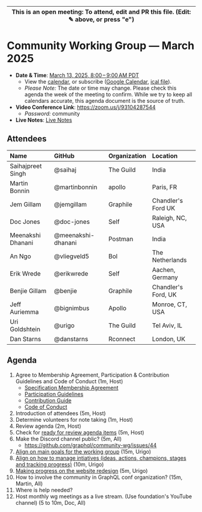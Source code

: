 | This is an open meeting: To attend, edit and PR this file. (Edit: ✎ above, or press "e") |
| ---------------------------------------------------------------------------------------- |

# Community Working Group — March 2025

- **Date & Time**:
  [March 13, 2025, 8:00 – 9:00 AM PDT](https://www.timeanddate.com/worldclock/converter.html?iso=20250313T150000&p1=224&p2=179&p3=136&p4=268&p5=367&p6=438&p7=248&p8=240)
  - View the [calendar][], or subscribe ([Google Calendar][], [ical file][]).
  - _Please Note:_ The date or time may change. Please check this agenda the
    week of the meeting to confirm. While we try to keep all calendars accurate,
    this agenda document is the source of truth.
- **Video Conference Link**: https://zoom.us/j/93104287544
  - _Password:_ community
- **Live Notes**: [Live Notes][]

[calendar]:
  https://calendar.google.com/calendar/embed?src=linuxfoundation.org_ik79t9uuj2p32i3r203dgv5mo8%40group.calendar.google.com
[google calendar]:
  https://calendar.google.com/calendar?cid=bGludXhmb3VuZGF0aW9uLm9yZ19pazc5dDl1dWoycDMyaTNyMjAzZGd2NW1vOEBncm91cC5jYWxlbmRhci5nb29nbGUuY29t
[ical file]:
  https://calendar.google.com/calendar/ical/linuxfoundation.org_ik79t9uuj2p32i3r203dgv5mo8%40group.calendar.google.com/public/basic.ics
[live notes]:
  https://docs.google.com/document/d/1Rc7Lku5rQlqFu65PosBXSWWrPXw5zQmYWVWjiTg0qZA/edit?usp=sharing

## Attendees

<!-- prettier-ignore -->
| Name              | GitHub              | Organization | Location  |
|:------------------|:--------------      |:-------------|:----------|
| Saihajpreet Singh | @saihaj             | The Guild    | India     |
| Martin Bonnin     | @martinbonnin       | apollo       | Paris, FR |
| Jem Gillam        | @jemgillam          | Graphile     | Chandler's Ford UK |
| Doc Jones         | @doc-jones          | Self         | Raleigh, NC, USA   |
| Meenakshi Dhanani | @meenakshi-dhanani  | Postman      | India     |
| An Ngo            | @vliegveld5         | Bol          | The Netherlands   |
| Erik Wrede        | @erikwrede          | Self          | Aachen, Germany   |
| Benjie Gillam     | @benjie             | Graphile     | Chandler's Ford, UK |
| Jeff Auriemma     | @bignimbus          | Apollo       | Monroe, CT, USA |
| Uri Goldshtein    | @urigo              | The Guild    | Tel Aviv, IL |
| Dan Starns        | @danstarns          | Rconnect     | London, UK |




## Agenda

1. Agree to Membership Agreement, Participation & Contribution Guidelines and
   Code of Conduct (1m, Host)
   - [Specification Membership Agreement](https://github.com/graphql/foundation)
   - [Participation Guidelines](https://github.com/graphql/graphql-wg#participation-guidelines)
   - [Contribution Guide](https://github.com/graphql/graphql-spec/blob/main/CONTRIBUTING.md)
   - [Code of Conduct](https://github.com/graphql/foundation/blob/master/CODE-OF-CONDUCT.md)
1. Introduction of attendees (5m, Host)
1. Determine volunteers for note taking (1m, Host)
1. Review agenda (2m, Host)
1. Check for
   [ready for review agenda items](https://github.com/graphql/community-wg/issues?q=is%3Aissue+is%3Aopen+label%3A%22Ready+for+review+%F0%9F%99%8C%22+sort%3Aupdated-desc)
   (5m, Host)
1. Make the Discord channel public? (5m, All)
   - https://github.com/graphql/community-wg/issues/44
1. [Align on main goals for the working group]([https://github.com/graphql/community-wg/issues/28](https://github.com/graphql/community-wg/issues/28#issuecomment-2718221158)) (15m, Urigo)
1. [Align on how to manage intiatives (ideas, actions, champions, stages and tracking progress)]([https://github.com/graphql/community-wg/issues/28](https://github.com/graphql/community-wg/issues/28#issuecomment-2718221158)) (10m, Urigo)
1. [Making progress on the website redesign](https://github.com/graphql/community-wg/issues/21) (5m, Urigo)
1. How to involve the community in GraphQL conf organization? (15m, Martin, All)
  1. Where is help needed?
1. Host monthly wg meetings as a live stream. (Use foundation's YouTube channel) (5 to 10m, Doc, All)
